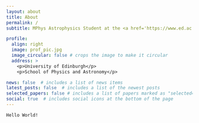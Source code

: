 ```yaml
---
layout: about
title: About
permalink: /
subtitle: MPhys Astrophysics Student at the <a href='https://www.ed.ac.uk/'>University of Edinburgh</a>

profile:
  align: right
  image: prof_pic.jpg
  image_circular: false # crops the image to make it circular
  address: >
    <p>University of Edinburgh</p>
    <p>School of Physics and Astronomy</p>

news: false  # includes a list of news items
latest_posts: false  # includes a list of the newest posts
selected_papers: false # includes a list of papers marked as "selected={true}"
social: true  # includes social icons at the bottom of the page
---
```


`Hello World!`
